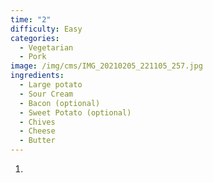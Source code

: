 ```yaml
---
time: "2"
difficulty: Easy
categories:
  - Vegetarian
  - Pork
image: /img/cms/IMG_20210205_221105_257.jpg
ingredients:
  - Large potato
  - Sour Cream
  - Bacon (optional)
  - Sweet Potato (optional)
  - Chives
  - Cheese
  - Butter
---
```

1. 